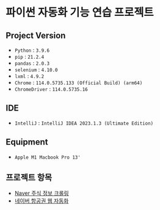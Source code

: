 # 파이썬 자동화 기능 연습 프로젝트

## Project Version
- `Python` : `3.9.6`
- `pip` : `21.2.4`
- `pandas` : `2.0.3`
- `selenium` : `4.10.0`
- `lxml` : `4.9.2`
- `Chrome` : `114.0.5735.133 (Official Build) (arm64) `
- `ChromeDriver` : `114.0.5735.16`

## IDE
- `IntelliJ` : `IntelliJ IDEA 2023.1.3 (Ultimate Edition)`

## Equipment
- `Apple M1 Macbook Pro 13'`

## 프로젝트 항목
- [Naver 주식 정보 크롤링](https://github.com/thisiswoo/python_practice/blob/dev/naver_stock_crawling/market_cap.py)
- [네이버 항공권 웹 자동화]()